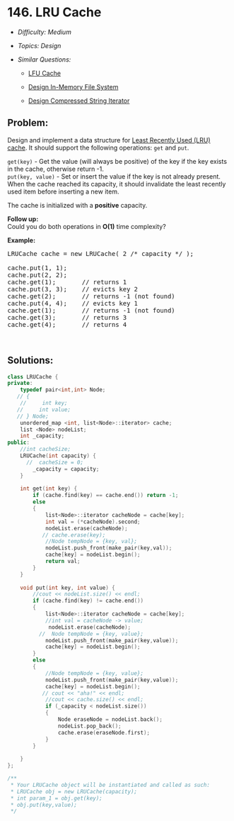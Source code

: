 # 146. LRU Cache

* *Difficulty: Medium*

* *Topics: Design*

* *Similar Questions:*

  * [LFU Cache](./tests/lru-cache.md)

  * [Design In-Memory File System](./tests/lru-cache.md)

  * [Design Compressed String Iterator](./tests/lru-cache.md)

## Problem:

<p>Design and implement a data structure for <a href="https://en.wikipedia.org/wiki/Cache_replacement_policies#LRU" target="_blank">Least Recently Used (LRU) cache</a>. It should support the following operations: <code>get</code> and <code>put</code>.</p>

<p><code>get(key)</code> - Get the value (will always be positive) of the key if the key exists in the cache, otherwise return -1.<br />
<code>put(key, value)</code> - Set or insert the value if the key is not already present. When the cache reached its capacity, it should invalidate the least recently used item before inserting a new item.</p>

<p>The cache is initialized with a <strong>positive</strong> capacity.</p>

<p><b>Follow up:</b><br />
Could you do both operations in <b>O(1)</b> time complexity?</p>

<p><b>Example:</b></p>

<pre>
LRUCache cache = new LRUCache( 2 /* capacity */ );

cache.put(1, 1);
cache.put(2, 2);
cache.get(1);       // returns 1
cache.put(3, 3);    // evicts key 2
cache.get(2);       // returns -1 (not found)
cache.put(4, 4);    // evicts key 1
cache.get(1);       // returns -1 (not found)
cache.get(3);       // returns 3
cache.get(4);       // returns 4
</pre>

<p>&nbsp;</p>

## Solutions:

```c++
class LRUCache {
private:
    typedef pair<int,int> Node;
   // {
    //     int key;
   //     int value;
   // } Node;
    unordered_map <int, list<Node>::iterator> cache;
    list <Node> nodeList;
    int _capacity;
public:
    //int cacheSize;
    LRUCache(int capacity) {
      //  cacheSize = 0;
        _capacity = capacity;
    }
    
    int get(int key) {
        if (cache.find(key) == cache.end()) return -1;
        else
        {
            list<Node>::iterator cacheNode = cache[key];
            int val = (*cacheNode).second;
            nodeList.erase(cacheNode);
           // cache.erase(key);
            //Node tempNode = {key, val};
            nodeList.push_front(make_pair(key,val));
            cache[key] = nodeList.begin();
            return val;
        }
    }
    
    void put(int key, int value) {
        //cout << nodeList.size() << endl;
        if (cache.find(key) != cache.end())
        {
            list<Node>::iterator cacheNode = cache[key];
            //int val = cacheNode -> value;
             nodeList.erase(cacheNode);
          //  Node tempNode = {key, value};
            nodeList.push_front(make_pair(key,value));
            cache[key] = nodeList.begin();
        }
        else 
        {
            //Node tempNode = {key, value};
            nodeList.push_front(make_pair(key,value));
            cache[key] = nodeList.begin();
           // cout << "aha!" << endl;
            //cout << cache.size() << endl;
            if (_capacity < nodeList.size())
            {
                Node eraseNode = nodeList.back();
                nodeList.pop_back();
                cache.erase(eraseNode.first);
            }
        }
        
    }
};

/**
 * Your LRUCache object will be instantiated and called as such:
 * LRUCache obj = new LRUCache(capacity);
 * int param_1 = obj.get(key);
 * obj.put(key,value);
 */
```
